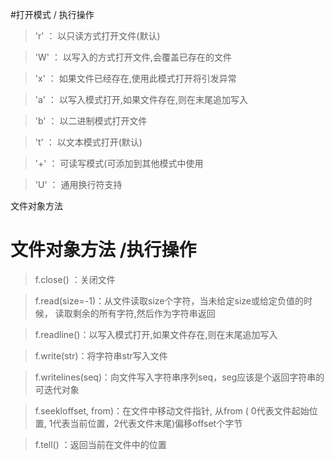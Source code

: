 
#打开模式   /  执行操作

>'r' ： 以只读方式打开文件(默认)

>'W' ：  以写入的方式打开文件,会覆盖已存在的文件

>'x' ： 如果文件已经存在,使用此模式打开将引发异常

>'a' ： 以写入模式打开,如果文件存在,则在末尾追加写入

>'b' ：  以二进制模式打开文件

>'t' ： 以文本模式打开(默认)

>'+' ： 可读写模式(可添加到其他模式中使用

>'U' ： 通用换行符支持



文件对象方法
# 文件对象方法  /执行操作
> f.close() ：关闭文件

> f.read(size=-1)：从文件读取size个字符，当未给定size或给定负值的时候，
>读取剩余的所有字符,然后作为字符串返回

> f.readline()：以写入模式打开,如果文件存在,则在末尾追加写入

> f.write(str)：将字符串str写入文件

> f.writelines(seq)：向文件写入字符串序列seq，seg应该是个返回字符串的可迭代对象

> f.seekloffset, from)：在文件中移动文件指针,
>从from ( 0代表文件起始位置, 1代表当前位置，2代表文件末尾)偏移offset个字节

>f.tell() ：返回当前在文件中的位置
